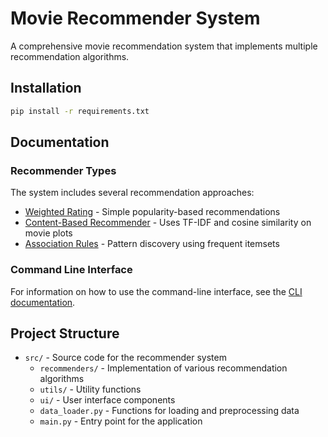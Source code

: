 # Movie Recommender System

A comprehensive movie recommendation system that implements multiple recommendation algorithms.

## Installation

```bash
pip install -r requirements.txt
```

## Documentation

### Recommender Types

The system includes several recommendation approaches:

- [Weighted Rating](docs/recommenders/weighted_rating.md) - Simple popularity-based recommendations
- [Content-Based Recommender](docs/recommenders/content_based.md) - Uses TF-IDF and cosine similarity on movie plots
- [Association Rules](docs/recommenders/association_rules.md) - Pattern discovery using frequent itemsets

### Command Line Interface

For information on how to use the command-line interface, see the [CLI documentation](docs/cli.md).

## Project Structure

- `src/` - Source code for the recommender system
  - `recommenders/` - Implementation of various recommendation algorithms
  - `utils/` - Utility functions
  - `ui/` - User interface components
  - `data_loader.py` - Functions for loading and preprocessing data
  - `main.py` - Entry point for the application

